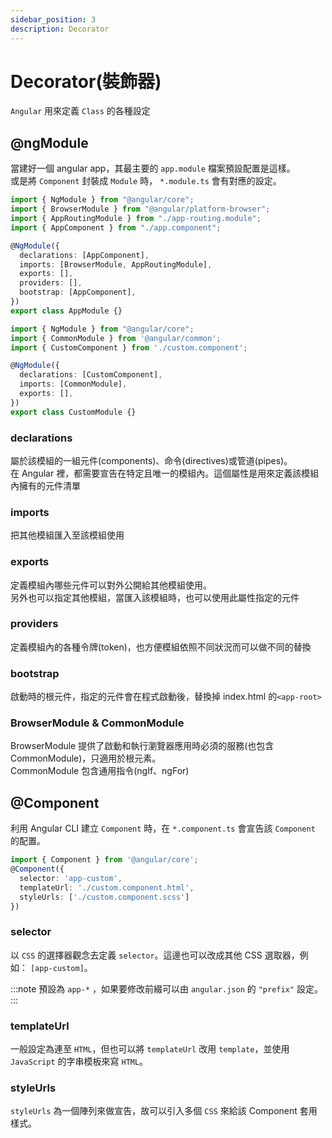 ```yaml
---
sidebar_position: 3
description: Decorator
---
```


# Decorator(裝飾器)
`Angular` 用來定義 `Class` 的各種設定

## @ngModule

當建好一個 angular app，其最主要的 `app.module` 檔案預設配置是這樣。<br />
或是將 `Component` 封裝成 `Module` 時， `*.module.ts` 會有對應的設定。

```typescript app.module.ts
import { NgModule } from "@angular/core";
import { BrowserModule } from "@angular/platform-browser";
import { AppRoutingModule } from "./app-routing.module";
import { AppComponent } from "./app.component";

@NgModule({
  declarations: [AppComponent],
  imports: [BrowserModule, AppRoutingModule],
  exports: [],
  providers: [],
  bootstrap: [AppComponent],
})
export class AppModule {}
```

```typescript custom.module.ts
import { NgModule } from "@angular/core";
import { CommonModule } from '@angular/common';
import { CustomComponent } from './custom.component';

@NgModule({
  declarations: [CustomComponent],
  imports: [CommonModule],
  exports: [],
})
export class CustomModule {}
```

### declarations

屬於該模組的一組元件(components)、命令(directives)或管道(pipes)。<br />
在 Angular 裡，都需要宣告在特定且唯一的模組內。這個屬性是用來定義該模組內擁有的元件清單

### imports

把其他模組匯入至該模組使用

### exports

定義模組內哪些元件可以對外公開給其他模組使用。<br />
另外也可以指定其他模組，當匯入該模組時，也可以使用此屬性指定的元件

### providers

定義模組內的各種令牌(token)，也方便模組依照不同狀況而可以做不同的替換

### bootstrap

啟動時的根元件，指定的元件會在程式啟動後，替換掉 index.html 的`<app-root>`

### BrowserModule & CommonModule

BrowserModule 提供了啟動和執行瀏覽器應用時必須的服務(也包含 CommonModule)，只適用於根元素。<br />
CommonModule 包含通用指令(ngIf、ngFor)


## @Component

利用 Angular CLI 建立 `Component` 時，在 `*.component.ts` 會宣告該 `Component` 的配置。

```typescript
import { Component } from '@angular/core';
@Component({
  selector: 'app-custom',
  templateUrl: './custom.component.html',
  styleUrls: ['./custom.component.scss']
})
```

### selector
以 `CSS` 的選擇器觀念去定義 `selector`。這邊也可以改成其他 CSS 選取器，例如： `[app-custom]`。

:::note
預設為 `app-*` ，如果要修改前綴可以由 `angular.json` 的 `"prefix"` 設定。
:::

### templateUrl
一般設定為連至 `HTML`，但也可以將 `templateUrl` 改用 `template`，並使用 `JavaScript` 的字串模板來寫 `HTML`。

### styleUrls
`styleUrls` 為一個陣列來做宣告，故可以引入多個 `CSS` 來給該 Component 套用樣式。